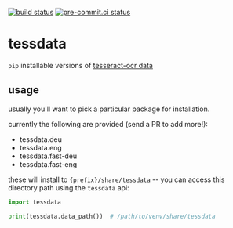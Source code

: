 [![build status](https://github.com/asottile/tessdata/actions/workflows/main.yml/badge.svg)](https://github.com/asottile/tessdata/actions/workflows/main.yml)
[![pre-commit.ci status](https://results.pre-commit.ci/badge/github/asottile/tessdata/main.svg)](https://results.pre-commit.ci/latest/github/asottile/tessdata/main)

tessdata
========

`pip` installable versions of [tesseract-ocr data]

[tesseract-ocr data]: https://github.com/tesseract-ocr

## usage

usually you'll want to pick a particular package for installation.

currently the following are provided (send a PR to add more!):

- tessdata.deu
- tessdata.eng
- tessdata.fast-deu
- tessdata.fast-eng

these will install to `{prefix}/share/tessdata` -- you can access this
directory path using the `tessdata` api:

```python
import tessdata

print(tessdata.data_path())  # /path/to/venv/share/tessdata
```
